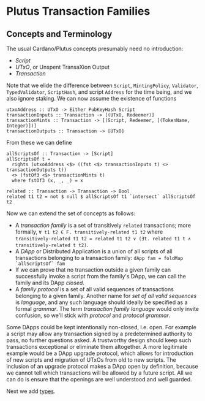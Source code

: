 # Plutus Transaction Families

## Concepts and Terminology

The usual Cardano/Plutus concepts presumably need no introduction:

* *Script*
* *UTxO*, or Unspent TransaXion Output
* *Transaction*

<!--

~~~ {.haskell}
{-# LANGUAGE EmptyDataDeriving #-}

import Data.Either (rights)
import Data.List (intersect)
import Typed ()

main = pure ()

data Script deriving (Eq)
data PubKeyHash
data UTxO
data Redeemer
data TokenName
data Transaction
~~~
-->

Note that we elide the difference between `Script`, `MintingPolicy`,
`Validator`, `TypedValidator`, `ScriptHash`, and script `Address` for the time
being, and we also ignore staking. We can now assume the existence of functions

~~~ {.haskell}
utxoAddress :: UTxO -> Either PubKeyHash Script
transactionInputs :: Transaction -> [(UTxO, Redeemer)]
transactionMints :: Transaction -> [(Script, Redeemer, [(TokenName, Integer)])]
transactionOutputs :: Transaction -> [UTxO]
~~~

<!--
~~~ {.haskell}
utxoAddress = undefined
transactionInputs = undefined
transactionMints = undefined
transactionOutputs = undefined
~~~
-->

From these we can define

~~~ {.haskell}
allScriptsOf :: Transaction -> [Script]
allScriptsOf t =
  rights (utxoAddress <$> ((fst <$> transactionInputs t) <> transactionOutputs t))
  <> (fstOf3 <$> transactionMints t)
  where fstOf3 (x, _, _) = x
  
related :: Transaction -> Transaction -> Bool
related t1 t2 = not $ null $ allScriptsOf t1 `intersect` allScriptsOf t2
~~~

Now we can extend the set of concepts as follows:

* A *transaction family* is a set of transitively `related` transactions;
  more formally, `∀ t1 t2 ∈ F. transitively-related t1 t2` where
  `transitively-related t1 t2 = related t1 t2 ∨ (∃t. related t1 t ∧
  transitively-related t t2)`.
* A *DApp* or Distributed Application is a union of all scripts of all
  transactions belonging to a transaction family: ``dApp fam = foldMap
  `allScriptsOf` fam``
* If we can prove that no transaction outside a given family can
  successfully invoke a script from the family's DApp, we can call the
  family and its DApp *closed*.
* A *family protocol* is a set of all valid sequences of transactions
  belonging to a given family. Another name for *set of all valid sequences*
  is *language*, and any such language should ideally be specified as a
  formal *grammar*. The term *transaction family language* would only invite
  confusion, so we'll stick with *protocol* and *protocol grammar*.

Some DApps could be kept intentionally non-closed, i.e. open. For example a
script may allow any transaction signed by a predetermined authority to pass,
no further questions asked. A trustworthy design should keep such transactions
exceptional or eliminate them altogether. A more legitimate example would be a
DApp upgrade protocol, which allows for introduction of new scripts and
migration of UTxOs from old to new scripts. The inclusion of an upgrade
protocol makes a DApp open by definition, because we cannot tell which
transactions will be allowed by a future script. All we can do is ensure that
the openings are well understood and well guarded.

Next we add [types](Typed.md).
